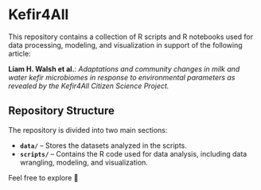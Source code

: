 # Kefir4All  

This repository contains a collection of R scripts and R notebooks used for data processing, modeling, and visualization in support of the following article:  

**Liam H. Walsh et al.**: *Adaptations and community changes in milk and water kefir microbiomes in response to environmental parameters as revealed by the Kefir4All Citizen Science Project.*  

## Repository Structure  

The repository is divided into two main sections:  

- **`data/`** – Stores the datasets analyzed in the scripts.
- **`scripts/`** – Contains the R code used for data analysis, including data wrangling, modeling, and visualization.  

Feel free to explore 🚀  
